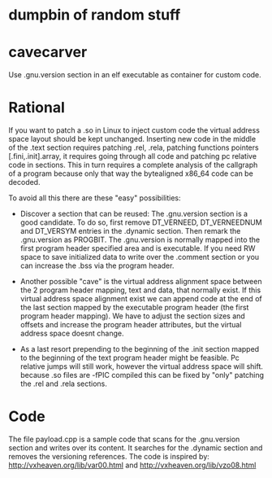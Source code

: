 # dumpbin of random stuff

# cavecarver
Use .gnu.version section  in an elf executable as container for custom code.

# Rational
If you want to patch a .so in Linux to inject custom code
the virtual address space layout should be kept unchanged.
Inserting new code in the middle of the .text section requires
patching .rel, .rela, patching functions pointers [.fini,.init].array,
it requires going through all code and patching pc relative code in sections.
This in turn requires a complete analysis of the callgraph of a program
because only that way the bytealigned x86_64 code can be decoded.

To avoid all this there are these "easy" possibilities:

 - Discover a section that can be reused: The .gnu.version section
   is a good candidate. To do so, first remove DT_VERNEED, DT_VERNEEDNUM
   and DT_VERSYM entries in the .dynamic section. Then remark the .gnu.version as PROGBIT.
   The .gnu.version is normally mapped into the first program header specified area
   and is executable. If you need RW space to save initialized data to write over
   the .comment section or you can increase the .bss via the program header.

 - Another possible "cave" is the virtual address alignment space between the
   2 program header mapping, text and data, that normally exist. If this
   virtual address space alignment exist we can append code at the end of the
   last section mapped by the executable program header (the first program header
   mapping). We have to adjust the section sizes and offsets
   and increase the program header attributes, but the virtual address space
   doesnt change.

 - As a last resort prepending to the beginning of the .init section mapped
   to the beginning of the text program header might be feasible. Pc relative
   jumps will still work, however the virtual address space will shift. because
   .so files are -fPIC compiled this can be fixed by "only" patching the .rel and .rela
   sections.

# Code
The file payload.cpp is a sample code that scans for the .gnu.version section and
writes over its content. It searches for the .dynamic section and removes the
versioning references. The code is inspired by: http://vxheaven.org/lib/var00.html
and http://vxheaven.org/lib/vzo08.html

